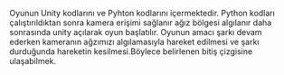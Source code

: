 Oyunun Unity kodlarını ve Pyhton kodlarını içermektedir.
Python kodları çalıştırıldıktan sonra kamera erişimi sağlanır ağız bölgesi algılanır daha sonrasında unity açılarak oyun başlatılır.
Oyunun amacı şarkı devam ederken kameranın ağzımızı algılamasıyla hareket edilmesi ve şarkı durduğunda hareketin kesilmesi.Böylece belirlenen bitiş çizgisine ulaşabilmek.
